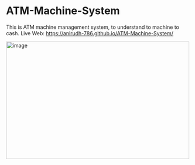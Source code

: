 # ATM-Machine-System
This is ATM machine management system, to understand to machine to cash.
Live Web: https://anirudh-786.github.io/ATM-Machine-System/

<img width="500" height="320" alt="image" src="https://github.com/user-attachments/assets/3b6d7ff1-3a67-4804-8796-1a0d54796891" />

